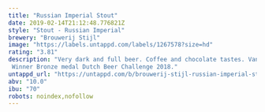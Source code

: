 ```yaml
---
title: "Russian Imperial Stout"
date: 2019-02-14T21:12:48.776821Z
style: "Stout - Russian Imperial"
brewery: "Brouwerij Stijl"
image: "https://labels.untappd.com/labels/1267578?size=hd"
rating: "3.81"
description: "Very dark and full beer. Coffee and chocolate tastes. Vanilla and seasalt in the recipe. Winner Bronze medal Dutch Beer Challenge 2018."
untappd_url: "https://untappd.com/b/brouwerij-stijl-russian-imperial-stout/1267578"
abv: "10.0"
ibu: "70"
robots: noindex,nofollow
---
```

